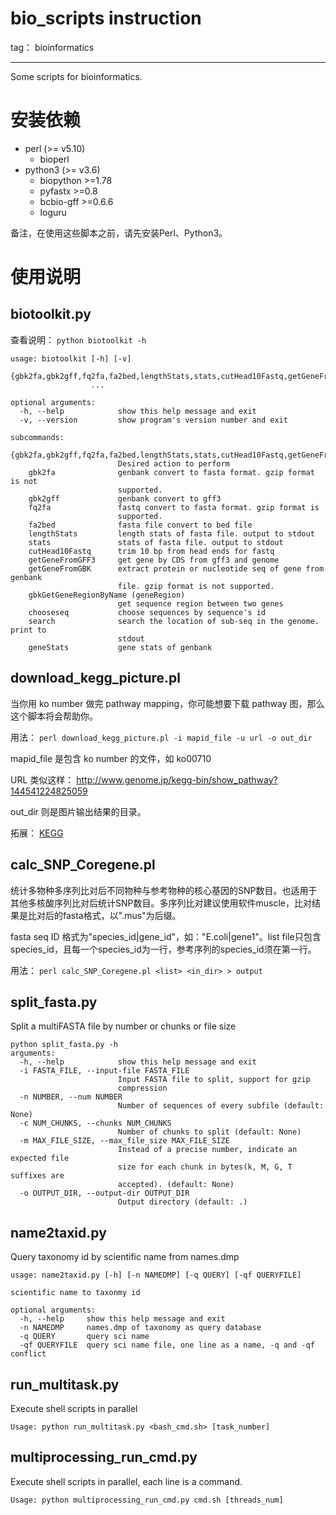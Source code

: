 ﻿# bio_scripts instruction

tag： bioinformatics

---

Some scripts for bioinformatics.

# 安装依赖

- perl (>= v5.10)
  - bioperl
- python3 (>= v3.6)
  - biopython >=1.78
  - pyfastx >=0.8
  - bcbio-gff >=0.6.6
  - loguru

备注，在使用这些脚本之前，请先安装Perl、Python3。

# 使用说明

## biotoolkit.py

查看说明： `python biotoolkit -h`

```
usage: biotoolkit [-h] [-v]
                  {gbk2fa,gbk2gff,fq2fa,fa2bed,lengthStats,stats,cutHead10Fastq,getGeneFromGFF3,getGeneFromGBK,gbkGetGeneRegionByName,geneRegion,chooseseq,search,geneStats}
                  ...

optional arguments:
  -h, --help            show this help message and exit
  -v, --version         show program's version number and exit

subcommands:
  {gbk2fa,gbk2gff,fq2fa,fa2bed,lengthStats,stats,cutHead10Fastq,getGeneFromGFF3,getGeneFromGBK,gbkGetGeneRegionByName,geneRegion,chooseseq,search,geneStats}     
                        Desired action to perform
    gbk2fa              genbank convert to fasta format. gzip format is not
                        supported.
    gbk2gff             genbank convert to gff3
    fq2fa               fastq convert to fasta format. gzip format is
                        supported.
    fa2bed              fasta file convert to bed file
    lengthStats         length stats of fasta file. output to stdout
    stats               stats of fasta file. output to stdout
    cutHead10Fastq      trim 10 bp from head ends for fastq
    getGeneFromGFF3     get gene by CDS from gff3 and genome
    getGeneFromGBK      extract protein or nucleotide seq of gene from genbank
                        file. gzip format is not supported.
    gbkGetGeneRegionByName (geneRegion)
                        get sequence region between two genes
    chooseseq           choose sequences by sequence's id
    search              search the location of sub-seq in the genome. print to
                        stdout
    geneStats           gene stats of genbank
```

## download_kegg_picture.pl

当你用 ko number 做完 pathway mapping，你可能想要下载 pathway 图，那么这个脚本将会帮助你。

用法： `perl download_kegg_picture.pl -i mapid_file -u url -o out_dir`

mapid_file 是包含 ko number 的文件，如 ko00710

URL 类似这样： <http://www.genome.jp/kegg-bin/show_pathway?144541224825059>

out_dir 则是图片输出结果的目录。

拓展： [KEGG](http://www.genome.jp/kegg/)

## calc_SNP_Coregene.pl

统计多物种多序列比对后不同物种与参考物种的核心基因的SNP数目。也适用于其他多核酸序列比对后统计SNP数目。多序列比对建议使用软件muscle，比对结果是比对后的fasta格式，以".mus"为后缀。

fasta seq ID 格式为"species_id|gene_id"，如："E.coli|gene1"。list file只包含species_id，且每一个species_id为一行，参考序列的species_id须在第一行。

用法： `perl calc_SNP_Coregene.pl <list> <in_dir> > output`

## split_fasta.py

Split a multiFASTA file by number or chunks or file size

```
python split_fasta.py -h
arguments:
  -h, --help            show this help message and exit
  -i FASTA_FILE, --input-file FASTA_FILE
                        Input FASTA file to split, support for gzip
                        compression
  -n NUMBER, --num NUMBER
                        Number of sequences of every subfile (default: None)
  -c NUM_CHUNKS, --chunks NUM_CHUNKS
                        Number of chunks to split (default: None)
  -m MAX_FILE_SIZE, --max_file_size MAX_FILE_SIZE
                        Instead of a precise number, indicate an expected file
                        size for each chunk in bytes(k, M, G, T suffixes are
                        accepted). (default: None)
  -o OUTPUT_DIR, --output-dir OUTPUT_DIR
                        Output directory (default: .)
```

## name2taxid.py

Query taxonomy id by scientific name from names.dmp

```
usage: name2taxid.py [-h] [-n NAMEDMP] [-q QUERY] [-qf QUERYFILE]

scientific name to taxonmy id

optional arguments:
  -h, --help     show this help message and exit
  -n NAMEDMP     names.dmp of taxonomy as query database
  -q QUERY       query sci name
  -qf QUERYFILE  query sci name file, one line as a name, -q and -qf conflict
```

## run_multitask.py

Execute shell scripts in parallel

```
Usage: python run_multitask.py <bash_cmd.sh> [task_number]
```

## multiprocessing_run_cmd.py

Execute shell scripts in parallel, each line is a command.

```
Usage: python multiprocessing_run_cmd.py cmd.sh [threads_num]
```
